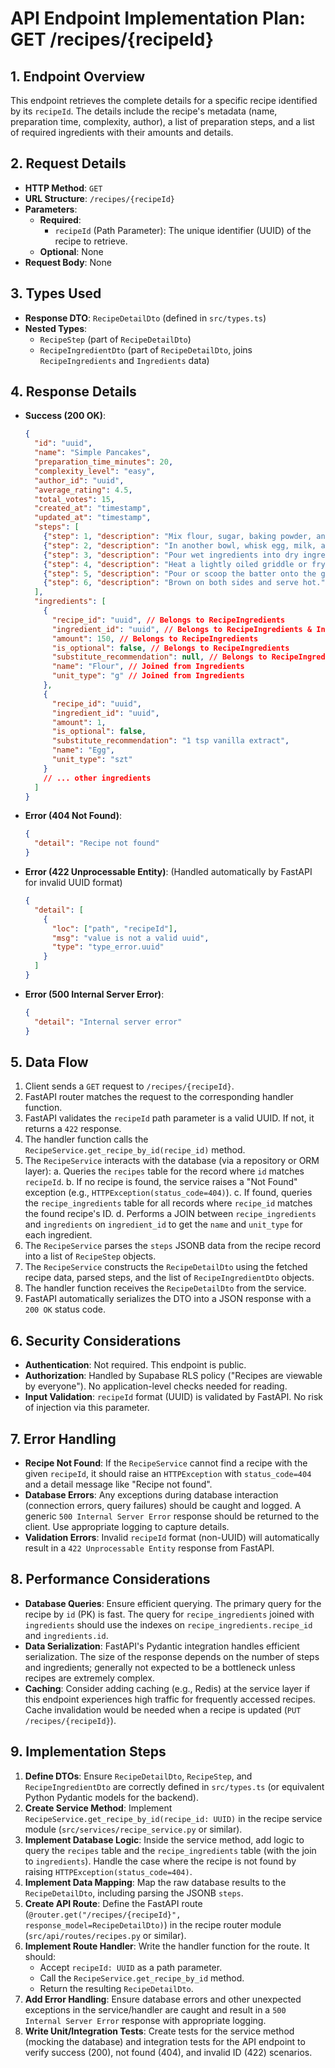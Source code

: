# API Endpoint Implementation Plan: GET /recipes/{recipeId}

## 1. Endpoint Overview
This endpoint retrieves the complete details for a specific recipe identified by its `recipeId`. The details include the recipe's metadata (name, preparation time, complexity, author), a list of preparation steps, and a list of required ingredients with their amounts and details.

## 2. Request Details
- **HTTP Method**: `GET`
- **URL Structure**: `/recipes/{recipeId}`
- **Parameters**:
  - **Required**:
    - `recipeId` (Path Parameter): The unique identifier (UUID) of the recipe to retrieve.
  - **Optional**: None
- **Request Body**: None

## 3. Types Used
- **Response DTO**: `RecipeDetailDto` (defined in `src/types.ts`)
- **Nested Types**:
    - `RecipeStep` (part of `RecipeDetailDto`)
    - `RecipeIngredientDto` (part of `RecipeDetailDto`, joins `RecipeIngredients` and `Ingredients` data)

## 4. Response Details
- **Success (200 OK)**:
  ```json
  {
    "id": "uuid",
    "name": "Simple Pancakes",
    "preparation_time_minutes": 20,
    "complexity_level": "easy",
    "author_id": "uuid",
    "average_rating": 4.5,
    "total_votes": 15,
    "created_at": "timestamp",
    "updated_at": "timestamp",
    "steps": [
      {"step": 1, "description": "Mix flour, sugar, baking powder, and salt."},
      {"step": 2, "description": "In another bowl, whisk egg, milk, and melted butter."},
      {"step": 3, "description": "Pour wet ingredients into dry ingredients and mix until just combined."},
      {"step": 4, "description": "Heat a lightly oiled griddle or frying pan over medium-high heat."},
      {"step": 5, "description": "Pour or scoop the batter onto the griddle, using approximately 1/4 cup for each pancake."},
      {"step": 6, "description": "Brown on both sides and serve hot."}
    ],
    "ingredients": [
      {
        "recipe_id": "uuid", // Belongs to RecipeIngredients
        "ingredient_id": "uuid", // Belongs to RecipeIngredients & Ingredients
        "amount": 150, // Belongs to RecipeIngredients
        "is_optional": false, // Belongs to RecipeIngredients
        "substitute_recommendation": null, // Belongs to RecipeIngredients
        "name": "Flour", // Joined from Ingredients
        "unit_type": "g" // Joined from Ingredients
      },
      {
        "recipe_id": "uuid",
        "ingredient_id": "uuid",
        "amount": 1,
        "is_optional": false,
        "substitute_recommendation": "1 tsp vanilla extract",
        "name": "Egg",
        "unit_type": "szt"
      }
      // ... other ingredients
    ]
  }
  ```
- **Error (404 Not Found)**:
  ```json
  {
    "detail": "Recipe not found"
  }
  ```
- **Error (422 Unprocessable Entity)**: (Handled automatically by FastAPI for invalid UUID format)
  ```json
  {
    "detail": [
      {
        "loc": ["path", "recipeId"],
        "msg": "value is not a valid uuid",
        "type": "type_error.uuid"
      }
    ]
  }
  ```
- **Error (500 Internal Server Error)**:
  ```json
  {
    "detail": "Internal server error"
  }
  ```

## 5. Data Flow
1.  Client sends a `GET` request to `/recipes/{recipeId}`.
2.  FastAPI router matches the request to the corresponding handler function.
3.  FastAPI validates the `recipeId` path parameter is a valid UUID. If not, it returns a `422` response.
4.  The handler function calls the `RecipeService.get_recipe_by_id(recipe_id)` method.
5.  The `RecipeService` interacts with the database (via a repository or ORM layer):
    a.  Queries the `recipes` table for the record where `id` matches `recipeId`.
    b.  If no recipe is found, the service raises a "Not Found" exception (e.g., `HTTPException(status_code=404)`).
    c.  If found, queries the `recipe_ingredients` table for all records where `recipe_id` matches the found recipe's ID.
    d.  Performs a JOIN between `recipe_ingredients` and `ingredients` on `ingredient_id` to get the `name` and `unit_type` for each ingredient.
6.  The `RecipeService` parses the `steps` JSONB data from the recipe record into a list of `RecipeStep` objects.
7.  The `RecipeService` constructs the `RecipeDetailDto` using the fetched recipe data, parsed steps, and the list of `RecipeIngredientDto` objects.
8.  The handler function receives the `RecipeDetailDto` from the service.
9.  FastAPI automatically serializes the DTO into a JSON response with a `200 OK` status code.

## 6. Security Considerations
- **Authentication**: Not required. This endpoint is public.
- **Authorization**: Handled by Supabase RLS policy ("Recipes are viewable by everyone"). No application-level checks needed for reading.
- **Input Validation**: `recipeId` format (UUID) is validated by FastAPI. No risk of injection via this parameter.

## 7. Error Handling
- **Recipe Not Found**: If the `RecipeService` cannot find a recipe with the given `recipeId`, it should raise an `HTTPException` with `status_code=404` and a detail message like "Recipe not found".
- **Database Errors**: Any exceptions during database interaction (connection errors, query failures) should be caught and logged. A generic `500 Internal Server Error` response should be returned to the client. Use appropriate logging to capture details.
- **Validation Errors**: Invalid `recipeId` format (non-UUID) will automatically result in a `422 Unprocessable Entity` response from FastAPI.

## 8. Performance Considerations
- **Database Queries**: Ensure efficient querying. The primary query for the recipe by `id` (PK) is fast. The query for `recipe_ingredients` joined with `ingredients` should use the indexes on `recipe_ingredients.recipe_id` and `ingredients.id`.
- **Data Serialization**: FastAPI's Pydantic integration handles efficient serialization. The size of the response depends on the number of steps and ingredients; generally not expected to be a bottleneck unless recipes are extremely complex.
- **Caching**: Consider adding caching (e.g., Redis) at the service layer if this endpoint experiences high traffic for frequently accessed recipes. Cache invalidation would be needed when a recipe is updated (`PUT /recipes/{recipeId}`).

## 9. Implementation Steps
1.  **Define DTOs**: Ensure `RecipeDetailDto`, `RecipeStep`, and `RecipeIngredientDto` are correctly defined in `src/types.ts` (or equivalent Python Pydantic models for the backend).
2.  **Create Service Method**: Implement `RecipeService.get_recipe_by_id(recipe_id: UUID)` in the recipe service module (`src/services/recipe_service.py` or similar).
3.  **Implement Database Logic**: Inside the service method, add logic to query the `recipes` table and the `recipe_ingredients` table (with the join to `ingredients`). Handle the case where the recipe is not found by raising `HTTPException(status_code=404)`.
4.  **Implement Data Mapping**: Map the raw database results to the `RecipeDetailDto`, including parsing the JSONB `steps`.
5.  **Create API Route**: Define the FastAPI route (`@router.get("/recipes/{recipeId}", response_model=RecipeDetailDto)`) in the recipe router module (`src/api/routes/recipes.py` or similar).
6.  **Implement Route Handler**: Write the handler function for the route. It should:
    - Accept `recipeId: UUID` as a path parameter.
    - Call the `RecipeService.get_recipe_by_id` method.
    - Return the resulting `RecipeDetailDto`.
7.  **Add Error Handling**: Ensure database errors and other unexpected exceptions in the service/handler are caught and result in a `500 Internal Server Error` response with appropriate logging.
8.  **Write Unit/Integration Tests**: Create tests for the service method (mocking the database) and integration tests for the API endpoint to verify success (200), not found (404), and invalid ID (422) scenarios. 